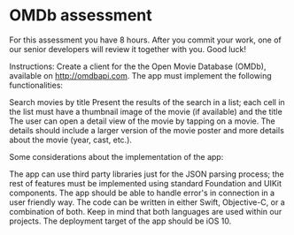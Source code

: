 # OMDb assessment 

For this assessment you have 8 hours. After you commit your work, one of our senior developers will review it together with you. Good luck!


Instructions: 
Create a client for the the Open Movie Database (OMDb), available on http://omdbapi.com. The app must implement the following functionalities:

Search movies by title
Present the results of the search in a list; each cell in the list must have a thumbnail image of the movie (if available) and the title
The user can open a detail view of the movie by tapping on a movie. The details should include a larger version of the movie poster and more details about the movie (year, cast, etc.).

Some considerations about the implementation of the app:

The app can use third party libraries just for the JSON parsing process; the rest of features must be implemented using standard Foundation and UIKit components.
The app should be able to handle error's in connection in a user friendly way.
The code can be written in either Swift, Objective-C, or a combination of both. Keep in mind that both languages are used within our projects.
The deployment target of the app should be iOS 10.
